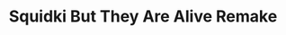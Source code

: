 ---
slug: squidki-but-they-are-alive-remake
title: Squidki But They Are Alive Remake
description: "Squidki But They Are Alive Remake is an exciting online game. Play for free directly in your browser!"
icon: /images/new_mods/Sprunki But They Are Alive Remake.png
url: https://wowtbc.net/sprunkin/sprunki-but-alive-remake/index.html
previewImage: /images/new_mods/Sprunki But They Are Alive Remake.png
type: new mods

# SEO配置
seo:
  title: "Squidki But They Are Alive Remake - Play Free Online Game | Fun Browser Games"
  description: "Squidki But They Are Alive Remake - Play this fun online game for free in your browser. No download required!"
  ogImage: "/images/new_mods/Sprunki But They Are Alive Remake.png"
  keywords: "squidki-but-they-are-alive-remake, online game, browser game, free game, new mods game, play online"

videoUrls:
  - https://www.youtube.com/embed/example1
  - https://www.youtube.com/embed/example2

whyPlay:
  title: "Why Play Squidki But They Are Alive Remake?"
  items:
    - "Immersive Gameplay: Squidki But They Are Alive Remake offers an engaging and immersive gaming experience that will keep you entertained for hours"
    - "Challenging Levels: Test your skills with increasingly difficult challenges and obstacles"
    - "Beautiful Graphics: Enjoy stunning visuals and smooth animations that bring the game world to life"
    - "Regular Updates: New content and features are added regularly to keep the game fresh and exciting"
    - "Free to Play: Experience all the fun without spending a penny"
    - "Community Features: Connect with other players, share strategies, and compete for high scores"
    - "Cross-Platform: Play on any device with a web browser, no downloads required"

features:
  title: "Key Features of Squidki But They Are Alive Remake"
  image: "/images/new_mods/Sprunki But They Are Alive Remake.png"
  items:
    - "Intuitive Controls: Easy to learn controls make Squidki But They Are Alive Remake accessible for players of all skill levels"
    - "Multiple Game Modes: Enjoy various gameplay options that provide different challenges and experiences"
    - "Character Customization: Personalize your gaming experience with unique characters and items"
    - "Achievement System: Complete special tasks to earn rewards and recognition"
    - "Leaderboards: Compete with players worldwide and see who can achieve the highest scores"

characteristics:
  title: "Game Characteristics"
  image: "/images/new_mods/Sprunki But They Are Alive Remake.png"
  items:
    - "Genre: New mods game with elements of strategy and skill"
    - "Difficulty: Suitable for both casual gamers and those seeking a challenge"
    - "Play Time: Quick sessions or extended gameplay, depending on your preference"
    - "Art Style: Vibrant and engaging visuals that enhance the gaming experience"
    - "Sound Design: Immersive audio that complements the gameplay perfectly"

info: "Squidki But They Are Alive Remake is an exciting online game that offers players a unique and engaging gaming experience. With its intuitive controls, stunning visuals, and challenging gameplay, Squidki But They Are Alive Remake provides hours of entertainment for players of all ages and skill levels. Whether you're looking for a quick gaming session during a break or an extended play session, Squidki But They Are Alive Remake delivers an immersive experience that will keep you coming back for more. The game features multiple levels of increasing difficulty, ensuring that players are constantly challenged as they progress. With regular updates adding new content and features, Squidki But They Are Alive Remake remains fresh and exciting, providing endless entertainment options for its growing community of players."

howToPlayIntro: "Welcome to Squidki But They Are Alive Remake! This guide will walk you through the basics and help you master the game. Whether you're a beginner or looking to improve your skills, these tips and instructions will enhance your gaming experience."

howToPlaySteps:
  - title: "Getting Started"
    description: "Begin your Squidki But They Are Alive Remake adventure by familiarizing yourself with the controls. Use your keyboard or mouse to navigate through the game interface. The tutorial will guide you through the basic mechanics and help you understand the objectives."
  - title: "Understanding the Objectives"
    description: "In Squidki But They Are Alive Remake, your main goal is to progress through levels by completing specific objectives. Each level presents unique challenges that require different strategies and approaches."
  - title: "Mastering the Controls"
    description: "Practice using the controls to improve your precision and reaction time. Squidki But They Are Alive Remake requires quick reflexes and strategic thinking to overcome obstacles and defeat opponents."
  - title: "Utilizing Power-ups"
    description: "Collect power-ups throughout the game to enhance your abilities and overcome difficult challenges. Each power-up offers unique advantages that can be crucial for success."
  - title: "Developing Strategies"
    description: "As you progress in Squidki But They Are Alive Remake, develop effective strategies for different scenarios. Analyze patterns, anticipate challenges, and adapt your approach to maximize your performance."

faq:
  title: "Frequently Asked Questions about Squidki But They Are Alive Remake"
  items:
    - question: "Is Squidki But They Are Alive Remake free to play?"
      answer: "Yes, Squidki But They Are Alive Remake is completely free to play directly in your web browser. No downloads or purchases are required to enjoy the full game experience."
    - question: "Can I play Squidki But They Are Alive Remake on mobile devices?"
      answer: "Yes, Squidki But They Are Alive Remake is optimized for both desktop and mobile play. You can enjoy the game on any device with a web browser and internet connection."
    - question: "Are there any in-game purchases?"
      answer: "While Squidki But They Are Alive Remake is free to play, there may be optional in-game purchases available for cosmetic items or additional features that don't affect core gameplay."
    - question: "How often is Squidki But They Are Alive Remake updated?"
      answer: "The developers regularly update Squidki But They Are Alive Remake with new content, features, and improvements based on player feedback and game performance."
    - question: "Can I play Squidki But They Are Alive Remake offline?"
      answer: "Currently, Squidki But They Are Alive Remake requires an internet connection to play as it's a browser-based online game."
    - question: "Is Squidki But They Are Alive Remake suitable for children?"
      answer: "Yes, Squidki But They Are Alive Remake is designed to be family-friendly and suitable for players of all ages."
    - question: "How do I report bugs or issues?"
      answer: "If you encounter any problems while playing Squidki But They Are Alive Remake, you can report them through the game's support page or contact the developers directly through their website."
    - question: "Still Have Questions?"
      answer: "If you have additional questions about Squidki But They Are Alive Remake that aren't covered in this FAQ, please visit our support center or contact our customer service team for assistance."
---